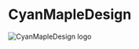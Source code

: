 # CyanMapleDesign

![CyanMapleDesign logo](http://xuqiang.cc/wp-content/uploads/2018/03/cmlogo.png)
